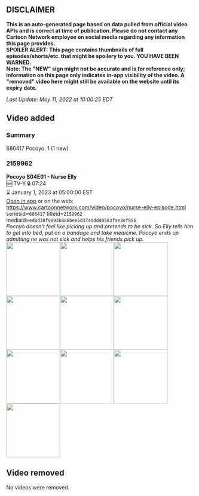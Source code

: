 ## DISCLAIMER
**This is an auto-generated page based on data pulled from official video APIs and is correct at time of publication. Please do not contact any Cartoon Network employee on social media regarding any information this page provides.**  
**SPOILER ALERT: This page contains thumbnails of full episodes/shorts/etc. that might be spoilery to you. YOU HAVE BEEN WARNED.**  
**Note: The "NEW" sign might not be accurate and is for reference only; information on this page only indicates in-app visibility of the video. A "removed" video here might still be available on the website until its expiry date.**  

_Last Update: May 11, 2022 at 10:00:25 EDT_
## Video added
### Summary
686417 Pocoyo: 1 (1 new)  
### 2159962
**Pocoyo S04E01 - Nurse Elly**  
🆕 TV-Y 🔒 07:24  
⌛ January 1, 2023 at 05:00:00 EST  
[Open in app](https://cnvideo.sercomkc.org/redirector.html?type=cnapp&seriesid=686417&titleid=2159962&mediaid=ed8d38f9893b886bee5d374dddd0583fae3ef956) or on the web: https://www.cartoonnetwork.com/video/pocoyo/nurse-elly-episode.html  
seriesid=`686417` titleid=`2159962` mediaid=`ed8d38f9893b886bee5d374dddd0583fae3ef956`  
_Pocoyo doesn't feel like picking up and pretends to be sick. So Elly tells him to get into bed, put on a bandage and take medicine. Pocoyo ends up admitting he was not sick and helps his friends pick up._  
<a href="https://s3.amazonaws.com/cartoonorchestrator/2159962_001_1280x720.jpg"><img src="https://s3.amazonaws.com/cartoonorchestrator/2159962_001_640x360.jpg" height="144px" /></a><a href="https://s3.amazonaws.com/cartoonorchestrator/2159962_002_1280x720.jpg"><img src="https://s3.amazonaws.com/cartoonorchestrator/2159962_002_640x360.jpg" height="144px" /></a><a href="https://s3.amazonaws.com/cartoonorchestrator/2159962_003_1280x720.jpg"><img src="https://s3.amazonaws.com/cartoonorchestrator/2159962_003_640x360.jpg" height="144px" /></a><a href="https://s3.amazonaws.com/cartoonorchestrator/2159962_004_1280x720.jpg"><img src="https://s3.amazonaws.com/cartoonorchestrator/2159962_004_640x360.jpg" height="144px" /></a><a href="https://s3.amazonaws.com/cartoonorchestrator/2159962_005_1280x720.jpg"><img src="https://s3.amazonaws.com/cartoonorchestrator/2159962_005_640x360.jpg" height="144px" /></a><a href="https://s3.amazonaws.com/cartoonorchestrator/2159962_006_1280x720.jpg"><img src="https://s3.amazonaws.com/cartoonorchestrator/2159962_006_640x360.jpg" height="144px" /></a><a href="https://s3.amazonaws.com/cartoonorchestrator/2159962_007_1280x720.jpg"><img src="https://s3.amazonaws.com/cartoonorchestrator/2159962_007_640x360.jpg" height="144px" /></a><a href="https://s3.amazonaws.com/cartoonorchestrator/2159962_008_1280x720.jpg"><img src="https://s3.amazonaws.com/cartoonorchestrator/2159962_008_640x360.jpg" height="144px" /></a><a href="https://s3.amazonaws.com/cartoonorchestrator/2159962_009_1280x720.jpg"><img src="https://s3.amazonaws.com/cartoonorchestrator/2159962_009_640x360.jpg" height="144px" /></a><a href="https://s3.amazonaws.com/cartoonorchestrator/2159962_010_1280x720.jpg"><img src="https://s3.amazonaws.com/cartoonorchestrator/2159962_010_640x360.jpg" height="144px" /></a>
## Video removed
No videos were removed.  
